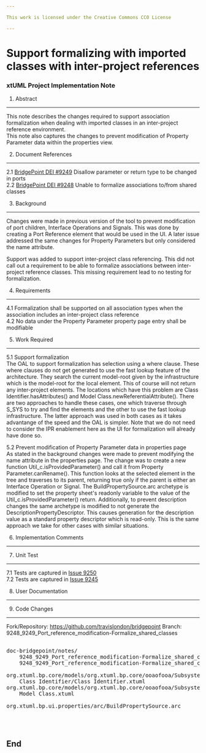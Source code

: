 ```yaml
---

This work is licensed under the Creative Commons CC0 License

---
```


# Support formalizing with imported classes with inter-project references
### xtUML Project Implementation Note

1. Abstract
-----------
This note describes the changes required to support association formalization when dealing with imported classes in an inter-project reference environment.  
This note also captures the changes to prevent modification of Property Parameter data within the properties view.  

2. Document References
----------------------
<a id="2.1"></a>2.1 [BridgePoint DEI #9249](https://support.onefact.net/issues/9249) Disallow parameter or return type to be changed in ports  
<a id="2.2"></a>2.2 [BridgePoint DEI #9248](https://support.onefact.net/issues/9248) Unable to formalize associations to/from shared classes  

3. Background
-------------
Changes were made in previous version of the tool to prevent modification of port children, Interface Operations and Signals.  This was done by creating a Port Reference element that would be used in the UI.  A later issue addressed the same changes for Property Parameters but only considered the name attribute.  

Support was added to support inter-project class referencing.  This did not call out a requirement to be able to formalize associations between inter-project reference classes.  This missing requirement lead to no testing for formalization.  

4. Requirements
---------------
4.1 Formalization shall be supported on all association types when the association includes an inter-project class reference  
4.2 No data under the Property Parameter property page entry shall be modifiable  

5. Work Required
----------------
5.1 Support formalization  
The OAL to support formalization has selection using a where clause.  These where clauses do not get generated to use the fast lookup feature of the architecture.  They search the current model-root given by the infrastructure which is the model-root for the local element.  This of course will not return any inter-project elements.  The locations which have this problem are Class Identifier.hasAttributes() and Model Class.newReferentialAttribute().  There are two approaches to handle these cases, one which traverse through S_SYS to try and find the elements and the other to use the fast lookup infrastructure.  The latter approach was used in both cases as it takes advantange of the speed and the OAL is simpler.  Note that we do not need to consider the IPR enablement here as the UI for formalization will already have done so.  

5.2 Prevent modification of Property Parameter data in properties page  
As stated in the background changes were made to prevent modifying the name attribute in the properties page.  The change was to create a new function Util_c.isProvidedParameter() and call it from Property Parameter.canRename().  This function looks at the selected element in the tree and traverses to its parent, returning true only if the parent is either an Interface Operation or Signal.  The BuildPropertySource.arc archetype is modified to set the property sheet's readonly variable to the value of the Util_c.isProvidedParameter() return.  Additionally, to prevent description changes the same archetype is modified to not generate the DescriptionPropertyDescriptor.  This causes generation for the description value as a standard property descriptor which is read-only.  This is the same approach we take for other cases with similar situations.  

6. Implementation Comments
--------------------------

7. Unit Test
------------
7.1 Tests are captured in [Issue 9250](https://support.onefact.net/issues/9250)  
7.2 Tests are captured in [Issue 9245](https://support.onefact.net/issues/9245)  

8. User Documentation
---------------------

9. Code Changes
---------------
Fork/Repository: https://github.com/travislondon/bridgepoint
Branch: 9248_9249_Port_reference_modification-Formalize_shared_classes

<pre>

doc-bridgepoint/notes/
    9248_9249_Port_reference_modification-Formalize_shared_classes/
    9248_9249_Port_reference_modification-Formalize_shared_classes.md

org.xtuml.bp.core/models/org.xtuml.bp.core/ooaofooa/Subsystem/
    Class Identifier/Class Identifier.xtuml
org.xtuml.bp.core/models/org.xtuml.bp.core/ooaofooa/Subsystem/Model Class/
    Model Class.xtuml

org.xtuml.bp.ui.properties/arc/BuildPropertySource.arc



</pre>

End
---

